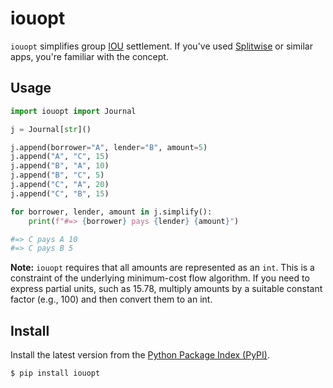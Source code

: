 # iouopt

`iouopt` simplifies group [IOU](https://en.wikipedia.org/wiki/IOU) settlement. If you've used [Splitwise](https://blog.splitwise.com/2012/09/14/debts-made-simple/) or similar apps, you're familiar with the concept.

## Usage

```python
import iouopt import Journal

j = Journal[str]()

j.append(borrower="A", lender="B", amount=5)
j.append("A", "C", 15)
j.append("B", "A", 10)
j.append("B", "C", 5)
j.append("C", "A", 20)
j.append("C", "B", 15)

for borrower, lender, amount in j.simplify():
    print(f"#=> {borrower} pays {lender} {amount}")

#=> C pays A 10
#=> C pays B 5
```

**Note:** `iouopt` requires that all amounts are represented as an `int`. This is a constraint of the underlying minimum-cost flow algorithm. If you need to express partial units, such as 15.78, multiply amounts by a suitable constant factor (e.g., 100) and then convert them to an int.

## Install

Install the latest version from the [Python Package Index (PyPI)](https://pypi.org/project/iouopt/).

```console
$ pip install iouopt
```
